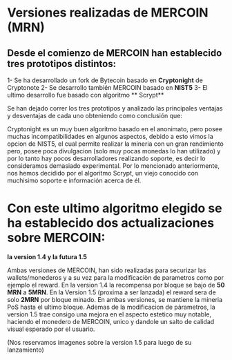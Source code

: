 <!-- TITLE: Versiones -->
<!-- SUBTITLE: Versiones 1 a 1.5-->

# Versiones realizadas de MERCOIN (MRN)
## Desde el comienzo de MERCOIN han establecido tres prototipos distintos:

1- Se ha desarrollado un fork de Bytecoin basado en **Cryptonight** de Cryptonote
2- Se desarrollo también MERCOIN basado en **NIST5**
3- El ultimo desarrollo fue basado con algoritmo ** Scrypt**

Se han dejado correr los tres prototipos y analizado las principales ventajas y desventajas de cada uno obteniendo como conclusión que:

Cryptonight es un muy buen algoritmo basado en el anonimato, pero posee muchas incompatibilidades en algunos aspectos, debido a esto vimos la opcion de NIST5, el cual permite realizar la mineria con un gran rendimiento pero, posee poca divulgacion (solo muy pocas monedas lo han utilizado) y por lo tanto hay pocos desarrolladores realizando soporte, es decir lo consideramos demasiado experimental. Por lo mencionado anteriormente, nos hemos decidido por el algoritmo Scrypt, un viejo conocido con muchisimo soporte e información acerca de él.

# Con este ultimo algoritmo elegido se ha establecido dos actualizaciones sobre MERCOIN:

**la version 1.4 y la futura 1.5**

Ambas versiones de MERCOIN, han sido realizadas para securizar las wallets/monederos y a su vez para la modificaciòn de parametros como por ejemplo el reward.
En la version 1.4 la recompensa por bloque se bajo de **50 MRN** a **5MRN**.
En la Version 1.5 (proxima a ser lanzada) el reward sera de solo **2MRN** por bloque minado. En ambas versiones, se mantiene la mineria PoS hasta el ultimo bloque.
Ademas de la modificacion de pàrametros, la version 1.5 trae consigo una mejora en el aspecto estetico muy notable, haciendo el monedero de MERCOIN, unico y dandole un salto de calidad visual esperado por el usuario.

(Nos reservamos imagenes sobre la version 1.5 para luego de su lanzamiento)

